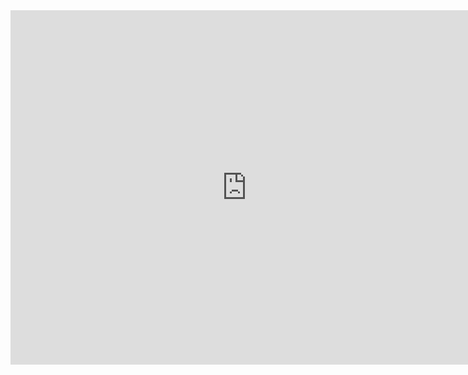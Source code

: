 <center><iframe width="756" height="567" src="https://v.qq.com/txp/iframe/player.html?vid=g0394whrrwi" frameborder="0" allowfullscreen></iframe></center>
